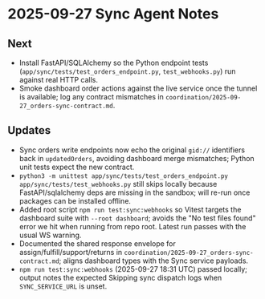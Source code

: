 # 2025-09-27 Sync Agent Notes

## Next
- Install FastAPI/SQLAlchemy so the Python endpoint tests (`app/sync/tests/test_orders_endpoint.py`, `test_webhooks.py`) run against real HTTP calls.
- Smoke dashboard order actions against the live service once the tunnel is available; log any contract mismatches in `coordination/2025-09-27_orders-sync-contract.md`.

## Updates
- Sync orders write endpoints now echo the original `gid://` identifiers back in `updatedOrders`, avoiding dashboard merge mismatches; Python unit tests expect the new contract.
- `python3 -m unittest app/sync/tests/test_orders_endpoint.py app/sync/tests/test_webhooks.py` still skips locally because FastAPI/sqlalchemy deps are missing in the sandbox; will re-run once packages can be installed offline.
- Added root script `npm run test:sync:webhooks` so Vitest targets the dashboard suite with `--root dashboard`; avoids the "No test files found" error we hit when running from repo root. Latest run passes with the usual WS warning.
- Documented the shared response envelope for assign/fulfill/support/returns in `coordination/2025-09-27_orders-sync-contract.md`; aligns dashboard types with the Sync service payloads.
- `npm run test:sync:webhooks` (2025-09-27 18:31 UTC) passed locally; output notes the expected Skipping sync dispatch logs when `SYNC_SERVICE_URL` is unset.
